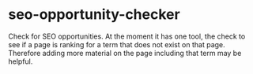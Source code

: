 # seo-opportunity-checker

Check for SEO opportunities. At the moment it has one tool, the check to see if a page is ranking for a term that does not exist on that page. Therefore adding more material on the page including that term may be helpful.

